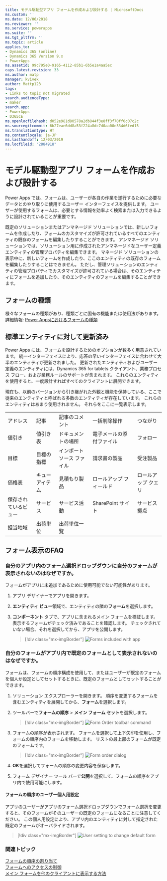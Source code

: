 ```yaml
---
title: モデル駆動型アプリ フォームを作成および設計する | MicrosoftDocs
ms.custom: ''
ms.date: 12/06/2018
ms.reviewer: ''
ms.service: powerapps
ms.suite: ''
ms.tgt_pltfrm: ''
ms.topic: article
applies_to:
- Dynamics 365 (online)
- Dynamics 365 Version 9.x
- PowerApps
ms.assetid: 99c795e0-9165-4112-85b1-6b5e1a4aa5ec
caps.latest.revision: 33
ms.author: matp
manager: kvivek
author: Mattp123
tags:
- Links to topic not migrated
search.audienceType:
- maker
search.app:
- PowerApps
- D365CE
ms.openlocfilehash: d052e981d80578a2db844f3e8ff3f70ff0c07c2c
ms.sourcegitcommit: 6b27eae6dd8a53f224a8dc7d0aa00e334d6fed15
ms.translationtype: HT
ms.contentlocale: ja-JP
ms.lasthandoff: 12/03/2019
ms.locfileid: "2884918"
---
```

# <a name="create-and-design-model-driven-app-forms"></a>モデル駆動型アプリ フォームを作成および設計する 

Power Apps では、フォームは、ユーザーが各自の作業を遂行するために必要なデータとのやり取りに使用するユーザー インターフェイスを提供します。 ユーザーが使用するフォームは、必要とする情報を効率よく検索または入力できるように設計されていることが重要です。 

既定のソリューションまたはアンマネージド ソリューションでは、新しいフォームを作成したり、フォームのカスタマイズが許可されているすべてのエンティティの既存のフォームを編集したりすることができます。 アンマネージド ソリューションでは、ソリューション用に作成されたアンマネージドなユーザー定義エンティティの管理プロパティを編集できます。
マネージド ソリューションの表示中に、新しいフォームを作成したり、ここのエンティティの既存のフォームを編集したりすることはできません。 ただし、管理ソリューションのエンティティの管理プロパティでカスタマイズが許可されている場合は、そのエンティティにフォームを追加したり、そのエンティティのフォームを編集することができます。 
  

<a name="BKMK_TypesOfForms"></a> 
## <a name="type-of-forms"></a>フォームの種類
様々なフォームの種類があり、種類ごとに固有の機能または使用法があります。 詳細情報: [Power Appsにおけるフォームの種類](types-forms.md)  

  
<a name="BKMK_FormDifferencesByEntity"></a>   
## <a name="updated-versus-classic-entities"></a>標準エンティティに対して更新済み  
Power Apps には、フォームを設計するためのオプションが数多く用意されています。 統一インターフェイスにより、応答の早いインターフェイスに合わせて大半のエンティティが更新されました。 更新されたエンティティおよびユーザー定義のエンティティには、Dynamics 365 for tablets クライアント、業務プロセス フロー、および業務ルールのサポートが含まれます。 これらのエンティティを使用すると、一度設計すればすべてのクライアントに展開できます。  
  
現在も、以前のバージョンから引き継がれた外観と機能を保持している、ここで従来のエンティティと呼ばれる多数のエンティティが存在しています。 これらのエンティティはあまり使用されません。 それらをここに一覧表示します。  
  
||||||  
|-|-|-|-|-|  
|アドレス|記事 |記事のコメント |一括削除操作 |つながり |  
|値引き |値引き表 |ドキュメントの場所 |電子メールの添付ファイル|フォロー|  
|目標 |目標の指標|インポート ソース ファイル |請求書の製品|受注製品 |  
|価格表 |キュー アイテム |見積もり製品|ロールアップ フィールド|ロールアップ クエリ|  
|保存されているビュー|サービス|サービス活動|SharePoint サイト|サービス拠点|  
|担当地域|出荷単位|出荷単位一覧|||  
  
## <a name="form-display-faq"></a>フォーム表示のFAQ

### <a name="why-is-my-form-not-visible-in-the-form-selector-drop-down-in-my-app"></a>自分のアプリ内のフォーム選択ドロップダウンに自分のフォームが表示されないのはなぜですか。
フォームがアプリに未追加であるために使用可能でない可能性があります。
1. アプリ デザイナーでアプリを開きます。
2. **エンティティ ビュー**領域で、エンティティの隣の**フォーム**を選択します。
3. **コンポーネント** タブで、アプリに含まれるメイン フォームを検証します。 表示するフォームがチェック済みであることを確認します。 チェックされていない場合、それを選択してから、アプリを公開します。

   > [!div class="mx-imgBorder"] 
   > ![](media/forms-included-in-app.png "Forms included with app")
   
### <a name="why-isnt-my-form-displayed-as-the-default-form-in-the-app"></a>自分のフォームがアプリ内で既定のフォームとして表示されないのはなぜですか。
フォームは、フォームの順序構成を使用して、またはユーザーが既定のフォームを個人か設定としてセットするときに、既定のフォームとしてセットすることができます。
1. ソリューション エクスプローラーを開きます。 順序を変更するフォームを含むエンティティを展開してから、**フォーム**を選択します。
2. ツールバーで**フォームの順序** > **メイン フォーム セット**を選択します。 

   > [!div class="mx-imgBorder"] 
   > ![](media/form-order-toolbar.png "Form Order toolbar command")
   
3. フォームの順序が表示されます。 フォームを選択して上下矢印を使用し、フォームの順序内のフォームを移動します。 リストの最上部のフォームが既定のフォームです。 

   > [!div class="mx-imgBorder"] 
   > ![](media/form-order-dialog.png "Form order dialog")
   
4. **OK**を選択してフォームの順序の変更内容を保存します。
5. フォーム デザイナー ツール バーで**公開**を選択して、フォームの順序をアプリ内で使用可能にします。
 
#### <a name="form-order-user-personalization-setting"></a>フォームの順序のユーザー個人用設定
アプリのユーザーがアプリのフォーム選択ドロップダウンでフォーム選択を変更すると、そのフォームがそのユーザーの既定のフォームになることに注意してください。 この個人用設定により、アプリ内のエンティティに対して指定された既定のフォームがオーバライドされます。

   > [!div class="mx-imgBorder"] 
   > ![](media/change-form-user-setting.png "User setting to change default form")
   
### <a name="related-topics"></a>関連トピック  
    
[フォームの順序の割り当て](assign-form-order.md) <br />
[フォームへのアクセスの制御](control-access-forms.md) <br />
[メイン フォームを他のクライアントに表示する方法](main-form-presentations.md) <br />
